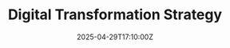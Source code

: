 ---
title: Digital Transformation Strategy
linkTitle: Digital Transformation Strategy
date: '2025-04-29T17:10:00Z'
weight: 1
description: The strategy focuses on enhancing customer experience, improving operational
  efficiency, and fostering a digital culture through technology adoption, with a
  phased implementation roadmap and success metrics to monitor progress and mitigate
  risks.
draft: false
ref: digital-transformation-strategy
---